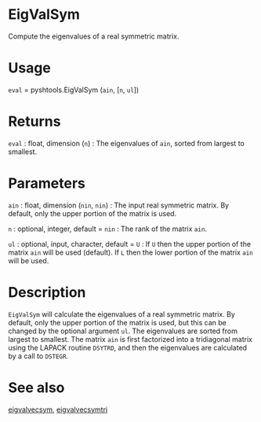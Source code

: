 # EigValSym

Compute the eigenvalues of a real symmetric matrix.

# Usage

`eval` = pyshtools.EigValSym (`ain`, [`n`, `ul`])

# Returns

`eval` : float, dimension (`n`)
:   The eigenvalues of `ain`, sorted from largest to smallest.

# Parameters

`ain` : float, dimension (`nin`, `nin`)
:   The input real symmetric matrix. By default, only the upper portion of the matrix is used.
	
`n` : optional, integer, default = `nin`
:   The rank of the matrix `ain`.

`ul` : optional, input, character, default = `U`
:   If `U` then the upper portion of the matrix `ain` will be used (default). If `L` then the lower portion of the matrix `ain` will be used.

# Description

`EigValSym` will calculate the eigenvalues of a real symmetric matrix. By default, only the upper portion of the matrix is used, but this can be changed by the optional argument `ul`. The eigenvalues are sorted from largest to smallest. The matrix `ain` is first factorized into a tridiagonal matrix using the LAPACK routine `DSYTRD`, and then the eigenvalues are calculated by a call to `DSTEGR`.

# See also

[eigvalvecsym](pyeigvalvecsym.html), [eigvalvecsymtri](pyeigvalvecsymtri.html)
